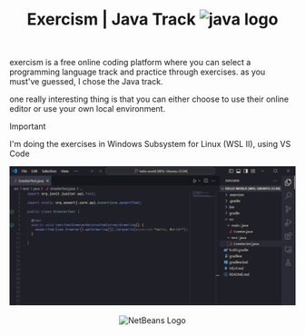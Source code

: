<div align="center">

# Exercism | Java Track <img width=35 src="https://cdn.jsdelivr.net/gh/devicons/devicon/icons/java/java-original.svg" alt="java logo"/>
</div>
<br>



<p> exercism is a free online coding platform where you can select a programming language track and practice through exercises. as you must've guessed, I chose the Java track.</p>

<p>one really interesting thing is that you can either choose to use their online editor or use your own local environment. </p>
 
> [!IMPORTANT]
> I'm doing the exercises in Windows Subsystem for Linux (WSL II), using VS Code

![screenshot](img/home.PNG)

<div align="center">
<img align="center" src="https://em-content.zobj.net/source/microsoft/309/ninja-cat_1f431-200d-1f464.png" alt="NetBeans Logo" width="30" height="auto">
</div>
